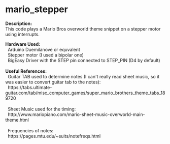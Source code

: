 # mario_stepper
<b>Description:</b><br />
	This code plays a Mario Bros overworld theme snippet on a stepper motor using interrupts.<br /> 
<p></p>  
<b>Hardware Used:</b><br />
&nbsp;&nbsp;Arduino Duemilanove or equvalent<br />
&nbsp;&nbsp;Stepper motor (I used a bipolar one)<br />
&nbsp;&nbsp;BigEasy Driver with the STEP pin connected to STEP_PIN (D4 by default)<br />
<br/>
<b>Useful References:</b><br />
&nbsp;&nbsp;Guitar TAB used to determine notes (I can't really read sheet music, so it was easier to convert guitar tab to the notes): <br />
&nbsp;&nbsp;https://tabs.ultimate-guitar.com/tab/misc_computer_games/super_mario_brothers_theme_tabs_189720 <br />
<br />  
&nbsp;&nbsp;Sheet Music used for the timing: <br />
&nbsp;&nbsp;http://www.mariopiano.com/mario-sheet-music-overworld-main-theme.html<br />
<br />    
&nbsp;&nbsp;Frequencies of notes:<br />
&nbsp;&nbsp;https://pages.mtu.edu/~suits/notefreqs.html<br />
 

